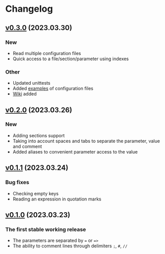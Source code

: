 # Changelog

## [v0.3.0](https://git.zhirov.kz/dlang/readconf/compare/v0.2.0...v0.3.0) (2023.03.30)

### New

- Read multiple configuration files
- Quick access to a file/section/parameter using indexes

### Other

- Updated unittests
- Added [examples](examples/) of configuration files
- [Wiki](https://git.zhirov.kz/dlang/readconf/wiki) added

## [v0.2.0](https://git.zhirov.kz/dlang/readconf/compare/v0.1.1...v0.2.0) (2023.03.26)

### New

- Adding sections support
- Taking into account spaces and tabs to separate the parameter, value and comment
- Added aliases to convenient parameter access to the value

## [v0.1.1](https://git.zhirov.kz/dlang/readconf/compare/v0.1.0...v0.1.1) (2023.03.24)

### Bug fixes

- Checking empty keys
- Reading an expression in quotation marks

## [v0.1.0](https://git.zhirov.kz/dlang/readconf/commits/6409917cbe6a287db73fe3eea4bccaadf00379e7) (2023.03.23)

### The first stable working release

- The parameters are separated by `=` or `=>`
- The ability to comment lines through delimiters `;`, `#`, `//`
